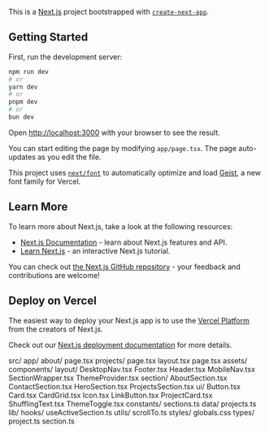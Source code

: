 This is a [Next.js](https://nextjs.org) project bootstrapped with [`create-next-app`](https://nextjs.org/docs/app/api-reference/cli/create-next-app).

## Getting Started

First, run the development server:

```bash
npm run dev
# or
yarn dev
# or
pnpm dev
# or
bun dev
```

Open [http://localhost:3000](http://localhost:3000) with your browser to see the result.

You can start editing the page by modifying `app/page.tsx`. The page auto-updates as you edit the file.

This project uses [`next/font`](https://nextjs.org/docs/app/building-your-application/optimizing/fonts) to automatically optimize and load [Geist](https://vercel.com/font), a new font family for Vercel.

## Learn More

To learn more about Next.js, take a look at the following resources:

- [Next.js Documentation](https://nextjs.org/docs) - learn about Next.js features and API.
- [Learn Next.js](https://nextjs.org/learn) - an interactive Next.js tutorial.

You can check out [the Next.js GitHub repository](https://github.com/vercel/next.js) - your feedback and contributions are welcome!

## Deploy on Vercel

The easiest way to deploy your Next.js app is to use the [Vercel Platform](https://vercel.com/new?utm_medium=default-template&filter=next.js&utm_source=create-next-app&utm_campaign=create-next-app-readme) from the creators of Next.js.

Check out our [Next.js deployment documentation](https://nextjs.org/docs/app/building-your-application/deploying) for more details.

src/
  app/
    about/
      page.tsx
    projects/
      page.tsx
    layout.tsx
    page.tsx
  assets/
  components/
    layout/
      DesktopNav.tsx
      Footer.tsx
      Header.tsx
      MobileNav.tsx
      SectionWrapper.tsx
      ThemeProvider.tsx
    section/
      AboutSection.tsx
      ContactSection.tsx
      HeroSection.tsx
      ProjectsSection.tsx
    ui/
      Button.tsx
      Card.tsx
      CardGrid.tsx
      Icon.tsx
      LinkButton.tsx
      ProjectCard.tsx
      ShufflingText.tsx
      ThemeToggle.tsx
  constants/
    sections.ts
  data/
    projects.ts
  lib/
    hooks/
      useActiveSection.ts
    utils/
      scrollTo.ts
  styles/
    globals.css
  types/
    project.ts
    section.ts
